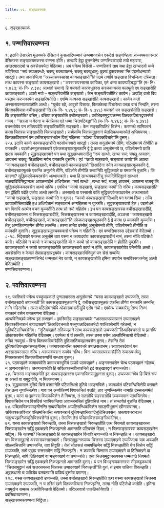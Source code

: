 ```yaml
---
title: ०६. सङ्खारयमकं

---
```

६. सङ्खारयमकं  


## १. पण्णत्तिवारवण्णना

१. इदानि तेसञ्ञेव मूलयमके देसितानं कुसलादिधम्मानं लब्भमानवसेन एकदेसं सङ्गण्हित्वा सच्चयमकानन्तरं देसितस्स सङ्खारयमकस्स वण्णना होति। तत्थापि हेट्ठा वुत्तनयेनेव पण्णत्तिवारादयो तयो महावारा, अन्तरवारादयो च अवसेसपभेदा वेदितब्बा। अयं पनेत्थ विसेसो – पण्णत्तिवारे ताव यथा हेट्ठा खन्धादयो धम्मे उद्दिसित्वा ‘‘रूपं रूपक्खन्धो; चक्खु चक्खायतनं; चक्खु चक्खुधातु; दुक्खं दुक्खसच्च’’न्ति पदसोधनवारो आरद्धो। तथा अनारभित्वा ‘‘अस्सासपस्सासा कायसङ्खारो’’ति पठमं तयोपि सङ्खारा विभजित्वा दस्सिता।  
तत्थ कायस्स सङ्खारो कायसङ्खारो। ‘‘अस्सासपस्सासा कायिका, एते धम्मा कायप्पटिबद्धा’’ति (म॰ नि॰ १.४६३; सं॰ नि॰ ४.३४८ अत्थतो समानं) हि वचनतो कारणभूतस्स करजकायस्स फलभूतो एव सङ्खारोति कायसङ्खारो। अपरो नयो – सङ्खरियतीति सङ्खारो। केन सङ्खरियतीति? कायेन। अयञ्हि वातो विय भस्ताय करजकायेन सङ्खरियतीति। एवम्पि कायस्स सङ्खारोति कायसङ्खारो। कायेन कतो अस्सासपस्सासवातोति अत्थो। ‘‘पुब्बेव खो, आवुसो विसाख, वितक्केत्वा विचारेत्वा पच्छा वाचं भिन्दति, तस्मा वितक्कविचारा वचीसङ्खारो’’ति (म॰ नि॰ १.४६३; सं॰ नि॰ ४.३४८) वचनतो पन सङ्खरोतीति सङ्खारो। किं सङ्खरोति? वचिम्। वचिया सङ्खारोति वचीसङ्खारो। वचीभेदसमुट्ठापकस्स वितक्कविचारद्वयस्सेतं नामम्। ‘‘सञ्ञा च वेदना च चेतसिका एते धम्मा चित्तपटिबद्धा’’ति (म॰ नि॰ १.४६३; सं॰ नि॰ ४.३४८) वचनतोयेव पन ततियपदेपि सङ्खरियतीति सङ्खारो। केन सङ्खरियति? चित्तेन। करणत्थे सामिवचनं कत्वा चित्तस्स सङ्खारोति चित्तसङ्खारो। सब्बेसम्पि चित्तसमुट्ठानानं चेतसिकधम्मानमेतं अधिवचनम्। वितक्कविचारानं पन वचीसङ्खारभावेन विसुं गहितत्ता ‘‘ठपेत्वा वितक्कविचारे’’ति वुत्तम्।  
२-७. इदानि कायो कायसङ्खारोति पदसोधनवारो आरद्धो। तस्स अनुलोमनये तीणि, पटिलोमनये तीणीति छ यमकानि। पदसोधनमूलचक्कवारे एकेकसङ्खारमूलकानि द्वे द्वे कत्वा अनुलोमनये छ, पटिलोमनये छाति द्वादस यमकानि। सुद्धसङ्खारवारे पन यथा सुद्धखन्धवारादीसु ‘‘रूपं खन्धो, खन्धा रूपं; चक्खु आयतनं, आयतना चक्खू’’तिआदिना नयेन यमकानि वुत्तानि। एवं ‘‘कायो सङ्खारो, सङ्खारा कायो’’ति अवत्वा ‘‘कायसङ्खारो वचीसङ्खारो, वचीसङ्खारो कायसङ्खारो’’तिआदिना नयेन कायसङ्खारमूलकानि द्वे, वचीसङ्खारमूलकं एकन्ति अनुलोमे तीणि, पटिलोमे तीणीति सब्बानिपि सुद्धिकवारे छ यमकानि वुत्तानि। किं कारणा? सुद्धिकएकेकपदवसेन अत्थाभावतो। यथा हि खन्धयमकादीसु रूपादिविसिट्ठानं खन्धानं चक्खादिविसिट्ठानञ्च आयतनादीनं अधिप्पेतत्ता ‘‘रूपं खन्धो , खन्धा रूपं, चक्खु आयतनं, आयतना चक्खू’’ति सुद्धिकएकेकपदवसेन अत्थो अत्थि। एवमिध ‘‘कायो सङ्खारो, सङ्खारा कायो’’ति नत्थि। कायसङ्खारोति पन द्वीहिपि पदेहि एकोव अत्थो लब्भति। अस्सासो वा पस्सासो वाति सुद्धिकएकेकपदवसेन अत्थाभावतो ‘‘कायो सङ्खारो, सङ्खारा कायो’’ति न वुत्तम्। ‘‘कायो कायसङ्खारो’’तिआदि पन वत्तब्बं सिया। तम्पि कायवचीचित्तपदेहि इध अधिप्पेतानं सङ्खारानं अग्गहितत्ता न युज्जति। सुद्धसङ्खारवारो हेस। पदसोधने पन विनापि अत्थेन वचनं युज्जतीति तत्थ सो नयो गहितोव। इध पन कायसङ्खारस्स वचीसङ्खारादीहि, वचीसङ्खारस्स च चित्तसङ्खारादीहि, चित्तसङ्खारस्स च कायसङ्खारादीहि, अञ्ञत्ता ‘‘कायसङ्खारो वचीसङ्खारो, वचीसङ्खारो, कायसङ्खारो’’ति एकेकसङ्खारमूलकानि द्वे द्वे कत्वा छ यमकानि युज्जन्ति। तेसु अग्गहितग्गहणेन तीणेव लब्भन्ति। तस्मा तानेव दस्सेतुं अनुलोमनये तीणि, पटिलोमनये तीणीति छ यमकानि वुत्तानि। सुद्धसङ्खारमूलचक्कवारो पनेत्थ न गहितोति। एवं पण्णत्तिवारस्स उद्देसवारो वेदितब्बो।  
८-१८. निद्देसवारे पनस्स अनुलोमे ताव यस्मा न कायादयोव कायसङ्खारादीनं नामं, तस्मा नोति पटिसेधो कतो। पटिलोमे न कायो न कायसङ्खारोति यो न कायो सो कायसङ्खारोपि न होतीति पुच्छति। कायसङ्खारो न कायो कायसङ्खारोति कायसङ्खारो कायो न होति, कायसङ्खारोयेव पनेसोति अत्थो। अवसेसन्ति न केवलं सेससङ्खारद्वयमेव। कायसङ्खारविनिमुत्तं पन सेसं सब्बम्पि सङ्खतासङ्खतपण्णत्तिभेदं धम्मजातं नेव कायो, न कायसङ्खारोति इमिना उपायेन सब्बविस्सज्जनेसु अत्थो वेदितब्बोति।  
पण्णत्तिवारवण्णना।  


## २. पवत्तिवारवण्णना

१९. पवत्तिवारे पनेत्थ पच्चुप्पन्नकाले पुग्गलवारस्स अनुलोमनये ‘‘यस्स कायसङ्खारो उप्पज्जति, तस्स वचीसङ्खारो उप्पज्जती’’ति कायसङ्खारमूलकानि द्वे, वचीसङ्खारमूलकं एकन्ति तीणेव यमकानि लब्भन्ति; तानि गहितानेव। तस्स पटिलोमनयेपि ओकासवारादीसुपि एसेव नयो। एवमेत्थ सब्बवारेसु तिण्णं तिण्णं यमकानं वसेन यमकगणना वेदितब्बा।  
अत्थविनिच्छये पनेत्थ इदं लक्खणं – इमस्मिञ्हि सङ्खारयमके ‘‘अस्सासपस्सासानं उप्पादक्खणे वितक्कविचारानं उप्पादक्खणे’’तिआदिवचनतो पच्चुप्पन्नादिकालभेदो पवत्तिवसेनापि गहेतब्बो, न चुतिपटिसन्धिवसेनेव। ‘‘दुतियज्झाने ततियज्झाने तत्थ कायसङ्खारो उप्पज्जती’’तिआदिवचनतो च झानम्पि ओकासवसेन गहितन्ति वेदितब्बम्। एवमेत्थ यं यं लब्भति, तस्स तस्स वसेन अत्थविनिच्छयो वेदितब्बो।  
तत्रिदं नयमुखं – विना वितक्कविचारेहीति दुतियततियज्झानवसेन वुत्तम्। तेसन्ति तेसं दुतियततियज्झानसमङ्गीनम्। कामावचरानन्ति कामावचरे उप्पन्नसत्तानम्। रूपावचरदेवानं पन अस्सासपस्सासा नत्थि। अरूपावचरानं रूपमेव नत्थि। विना अस्सासपस्सासेहीति रूपारूपभवेसु निब्बत्तसत्तानं वितक्कविचारुप्पत्तिं सन्धाय वुत्तम्।  
२१. पठमज्झाने कामावचरेति कामावचरभूमियं उप्पन्ने पठमज्झाने। अङ्गमत्तवसेन चेत्थ पठमज्झानं गहेतब्बं, न अप्पनावसेनेव। अनप्पनापत्तेपि हि सवितक्कसविचारचित्ते इदं सङ्खारद्वयं उप्पज्जतेव।  
२४. चित्तस्स भङ्गक्खणेति इदं कायसङ्खारस्स एकन्तचित्तसमुट्ठानत्ता वुत्तम्। उप्पज्जमानमेव हि चित्तं रूपं वा अरूपं वा समुट्ठापेति, न भिज्जमानम्।  
३७. सुद्धावासानं दुतिये चित्ते वत्तमानेति पटिसन्धितो दुतिये भवङ्गचित्ते। कामञ्चेतं पटिसन्धिचित्तेपि वत्तमाने तेसं तत्थ नुप्पज्जित्थेव। याव पन अब्बोकिण्णं विपाकचित्तं वत्तति, ताव नुप्पज्जित्थेव नामाति दस्सनत्थमेतं वुत्तम्। यस्स वा झानस्स विपाकचित्तेन ते निब्बत्ता, तं सतसोपि सहस्ससोपि उप्पज्जमानं पठमचित्तमेव। विपाकचित्तेन पन विसदिसं भवनिकन्तिया आवज्जनचित्तं दुतियचित्तं नाम। तं सन्धायेतं वुत्तन्ति वेदितब्बम्।  
४४. पच्छिमचित्तसमङ्गीनन्ति सब्बपच्छिमेन अप्पटिसन्धिकचित्तेन समङ्गीभूतानं खीणासवानम्। अवितक्कअविचारं पच्छिमचित्तन्ति रूपावचरानं दुतियज्झानिकादिचुतिचित्तवसेन, अरूपावचरानञ्च चतुत्थज्झानिकचुतिचित्तवसेनेतं वुत्तम्। तेसन्ति तेसं पच्छिमचित्तसमङ्गीआदीनम्।  
७९. यस्स कायसङ्खारो निरुज्झति, तस्स चित्तसङ्खारो निरुज्झतीति एत्थ नियमतो कायसङ्खारस्स चित्तसङ्खारेन सद्धिं एकक्खणे निरुज्झनतो आमन्ताति पटिवचनं दिन्नम्। न चित्तसङ्खारस्स कायसङ्खारेन सद्धिम्। किं कारणा? चित्तसङ्खारो हि कायसङ्खारेन विनापि उप्पज्जति च निरुज्झति च। कायसङ्खारो पन चित्तसमुट्ठानो अस्सासपस्सासवातो। चित्तसमुट्ठानरूपञ्च चित्तस्स उप्पादक्खणे उप्पज्जित्वा याव अञ्ञानि सोळसचित्तानि उप्पज्जन्ति, ताव तिट्ठति। तेसं सोळसन्नं सब्बपच्छिमेन सद्धिं निरुज्झतीति येन चित्तेन सद्धिं उप्पज्जति, ततो पट्ठाय सत्तरसमेन सद्धिं निरुज्झति। न कस्सचि चित्तस्स उप्पादक्खणे वा ठितिक्खणे वा निरुज्झति, नापि ठितिक्खणे वा भङ्गक्खणे वा उप्पज्जति। एसा चित्तसमुट्ठानरूपस्स धम्मताति नियमतो चित्तसङ्खारेन सद्धिं एकक्खणे निरुज्झनतो आमन्ताति वुत्तम्। यं पन विभङ्गप्पकरणस्स सीहळट्ठकथायं ‘‘चित्तसमुट्ठानं रूपं सत्तरसमस्स चित्तस्स उप्पादक्खणे निरुज्झती’’ति वुत्तं, तं इमाय पाळिया विरूज्झति। अट्ठकथातो च पाळियेव बलवतराति पाळियं वुत्तमेव पमाणम्।  
१२८. यस्स कायसङ्खारो उप्पज्जति, तस्स वचीसङ्खारो निरुज्झतीति एत्थ यस्मा कायसङ्खारो चित्तस्स उप्पादक्खणे उप्पज्जति, न च तस्मिं खणे वितक्कविचारा निरुज्झन्ति, तस्मा नोति पटिसेधो कतोति। इमिना नयमुखेन सब्बत्थ अत्थविनिच्छयो वेदितब्बो। परिञ्ञावारो पाकतिकोयेवाति।  
पवत्तिवारवण्णना।  
सङ्खारयमकवण्णना निट्ठिता।  